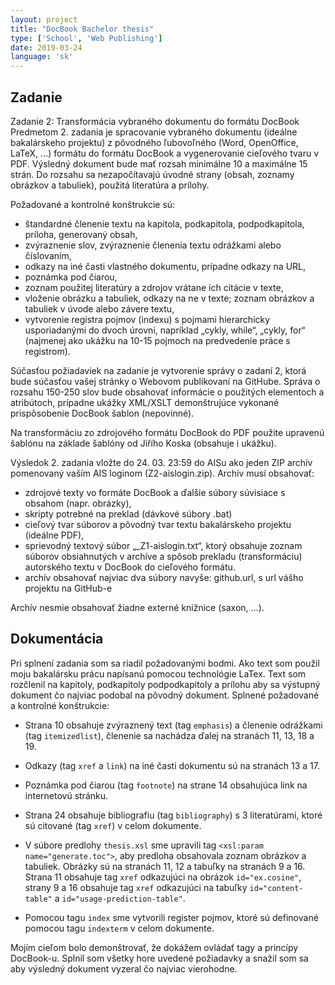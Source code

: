 ```yaml
---
layout: project
title: "DocBook Bachelor thesis"
type: ['School', 'Web Publishing']
date: 2019-03-24
language: 'sk'
---
```


## Zadanie

Zadanie 2: Transformácia vybraného dokumentu do formátu DocBook
Predmetom 2. zadania je spracovanie vybraného dokumentu (ideálne bakalárskeho projektu) z pôvodného ľubovoľného 
(Word, OpenOffice, LaTeX, …) formátu do formátu DocBook a vygenerovanie cieľového tvaru v PDF. Výsledný dokument 
bude mať rozsah minimálne 10 a maximálne 15 strán. Do rozsahu sa nezapočítavajú úvodné strany (obsah, zoznamy 
obrázkov a tabuliek), použitá literatúra a prílohy.

Požadované a kontrolné konštrukcie sú:

* štandardné členenie textu na kapitola, podkapitola, podpodkapitola, príloha, generovaný obsah,
* zvýraznenie slov, zvýraznenie členenia textu odrážkami alebo číslovaním,
* odkazy na iné časti vlastného dokumentu, prípadne odkazy na URL,
* poznámka pod čiarou,
* zoznam použitej literatúry a zdrojov vrátane ich citácie v texte,
* vloženie obrázku a tabuliek, odkazy na ne v texte; zoznam obrázkov a tabuliek v úvode alebo závere textu,
* vytvorenie registra pojmov (indexu) s pojmami hierarchicky usporiadanými do dvoch úrovni, napríklad „cykly, while“, 
„cykly, for“ (najmenej ako ukážku na 10-15 pojmoch na predvedenie práce s registrom).

Súčasťou požiadaviek na zadanie je vytvorenie správy o zadaní 2, ktorá bude súčasťou vašej stránky o Webovom 
publikovaní na GitHube. Správa o rozsahu 150-250 slov bude obsahovať informácie o použitých elementoch a 
atribútoch, prípadne ukážky XML/XSLT demonštrujúce vykonané prispôsobenie DocBook šablon (nepovinné).

Na transformáciu zo zdrojového formátu DocBook do PDF použite upravenú šablónu na základe šablóny od Jiřího 
Koska (obsahuje i ukážku).

Výsledok 2. zadania vložte do 24. 03. 23:59 do AISu ako jeden ZIP archív pomenovaný vaším AIS 
loginom (Z2-aislogin.zip). Archív musí obsahovať:

* zdrojové texty vo formáte DocBook a ďalšie súbory súvisiace s obsahom (napr. obrázky),
* skripty potrebné na preklad (dávkové súbory .bat)
* cieľový tvar súborov a pôvodný tvar textu bakalárskeho projektu (ideálne PDF),
* sprievodný textový súbor „_Z1-aislogin.txt“, ktorý obsahuje zoznam súborov obsiahnutých v archíve a spôsob 
prekladu (transformáciu) autorského textu v DocBook do cieľového formátu.
* archív obsahovať najviac dva súbory navyše: github.url, s url vášho projektu na GitHub-e

Archív nesmie obsahovať žiadne externé knižnice (saxon, …).

## Dokumentácia

Pri splnení zadania som sa riadil požadovanými bodmi. Ako text som použil moju bakalársku prácu napísanú 
pomocou technológie LaTex. Text som rozčlenil na kapitoly, podkapitoly podpodkapitoly a prílohu aby sa 
výstupný dokument čo najviac podobal na pôvodný dokument. Splnené požadované a kontrolné konštrukcie:

* Strana 10 obsahuje zvýraznený text (tag `emphasis`) a členenie odrážkami (tag `itemizedlist`), členenie sa nachádza 
ďalej na stranách 11, 13, 18 a 19.

* Odkazy (tag `xref` a `link`) na iné časti dokumentu sú na stranách 13 a 17.

* Poznámka pod čiarou (tag `footnote`) na strane 14 obsahujúca link na internetovú stránku.

* Strana 24 obsahuje bibliografiu (tag `bibliography`) s 3 literatúrami, ktoré sú citované (tag `xref`) v celom
dokumente.

* V súbore predlohy `thesis.xsl` sme upravili tag `<xsl:param name="generate.toc">`, aby predloha obsahovala 
zoznam obrázkov a tabuliek. Obrázky sú na stranách 11, 12 a tabuľky na stranách 9 a 16. Strana 11 obsahuje 
tag `xref` odkazujúci na obrázok `id="ex.cosine"`, strany 9 a 16 obsahuje tag `xref` odkazujúci na 
tabuľky `id="content-table"` a `id="usage-prediction-table"`.

* Pomocou tagu `index` sme vytvorili register pojmov, ktoré sú definované pomocou tagu `indexterm` v celom 
dokumente.

Mojím cieľom bolo demonštrovať, že dokážem ovládať tagy a princípy DocBook-u. Splnil som všetky hore uvedené 
požiadavky a snažil som sa aby výsledný dokument vyzeral čo najviac vierohodne.
